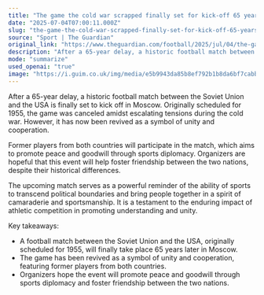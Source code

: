 ```yaml
---
title: "The game the cold war scrapped finally set for kick-off 65 years later"
date: "2025-07-04T07:00:11.000Z"
slug: "the-game-the-cold-war-scrapped-finally-set-for-kick-off-65-years-later"
source: "Sport | The Guardian"
original_link: "https://www.theguardian.com/football/2025/jul/04/the-game-the-cold-war-scrapped-finally-set-for-kick-off-65-years-later"
description: "After a 65-year delay, a historic football match between the Soviet Union and the USA is finally set to kick off in Moscow, originally scheduled for 1955 but canceled during the cold war. Former players from both countries will participate in the match, aiming to promote peace and goodwill through sports diplomacy and foster friendship between the nations. The upcoming event highlights the ability of sports to transcend political boundaries and bring people together in a spirit of camaraderie and sportsmanship, emphasizing the enduring impact of athletic competition in promoting understanding and unity."
mode: "summarize"
used_openai: "true"
image: "https://i.guim.co.uk/img/media/e5b9943da85b8ef792b1b8da6bf7cabbdbd9f8f2/361_0_3398_2718/master/3398.jpg?width=1200&height=630&quality=85&auto=format&fit=crop&overlay-align=bottom%2Cleft&overlay-width=100p&overlay-base64=L2ltZy9zdGF0aWMvb3ZlcmxheXMvdGctZGVmYXVsdC5wbmc&enable=upscale&s=184dbfe2158758953b1107d9180450ca"
---
```


After a 65-year delay, a historic football match between the Soviet Union and the USA is finally set to kick off in Moscow. Originally scheduled for 1955, the game was canceled amidst escalating tensions during the cold war. However, it has now been revived as a symbol of unity and cooperation.

Former players from both countries will participate in the match, which aims to promote peace and goodwill through sports diplomacy. Organizers are hopeful that this event will help foster friendship between the two nations, despite their historical differences.

The upcoming match serves as a powerful reminder of the ability of sports to transcend political boundaries and bring people together in a spirit of camaraderie and sportsmanship. It is a testament to the enduring impact of athletic competition in promoting understanding and unity.

Key takeaways:
- A football match between the Soviet Union and the USA, originally scheduled for 1955, will finally take place 65 years later in Moscow.
- The game has been revived as a symbol of unity and cooperation, featuring former players from both countries.
- Organizers hope the event will promote peace and goodwill through sports diplomacy and foster friendship between the two nations.